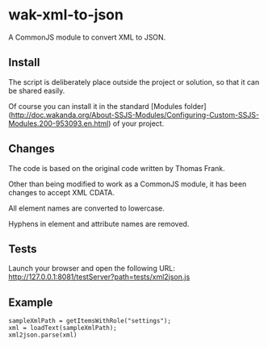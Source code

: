 wak-xml-to-json
===============

A CommonJS module to convert XML to JSON.

Install
-------
The script is deliberately place outside the project or solution, so that it can be shared easily.

Of course you can install it in the standard [Modules folder] (http://doc.wakanda.org/About-SSJS-Modules/Configuring-Custom-SSJS-Modules.200-953093.en.html) of your project.

Changes
-------
The code is based on the original code written by Thomas Frank.

Other than being modified to work as a CommonJS module, it has been changes to accept XML CDATA.

All element names are converted to lowercase.

Hyphens in element and attribute names are removed.

Tests
-----
Launch your browser and open the following URL: http://127.0.0.1:8081/testServer?path=tests/xml2json.js

Example
-------
```
sampleXmlPath = getItemsWithRole("settings");
xml = loadText(sampleXmlPath);
xml2json.parse(xml)
```
